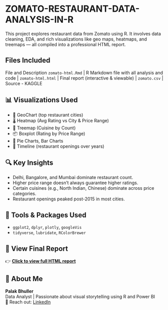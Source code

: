 # ZOMATO-RESTAURANT-DATA-ANALYSIS-IN-R

This project explores restaurant data from Zomato using R. It involves data cleaning, EDA, and rich visualizations like geo maps, heatmaps, and treemaps — all compiled into a professional HTML report.

## Files Included

File and  Description
`zomato-html.Rmd` | R Markdown file with all analysis and code |
`zomato-html.html` | Final report (interactive & viewable) |
`zomato.csv` | Source - KAGGLE

## 📊 Visualizations Used

- 📍 GeoChart (top restaurant cities)
- 🌡️ Heatmap (Avg Rating vs City & Price Range)
- 🌳 Treemap (Cuisine by Count)
- 📦 Boxplot (Rating by Price Range)
- 🧩 Pie Charts, Bar Charts
- 📅 Timeline (restaurant openings over years)

## 🔍 Key Insights

- Delhi, Bangalore, and Mumbai dominate restaurant count.
- Higher price range doesn’t always guarantee higher ratings.
- Certain cuisines (e.g., North Indian, Chinese) dominate across price categories.
- Restaurant openings peaked post-2015 in most cities.

## 🧠 Tools & Packages Used

- `ggplot2`, `dplyr`, `plotly`, `googleVis`
- `tidyverse`, `lubridate`, `RColorBrewer`

## 📎 View Final Report

👉 **[Click to view full HTML report](./zomato-html.html)**

## 💼 About Me

**Palak Bhuller**  
Data Analyst | Passionate about visual storytelling using R and Power BI  
📧 Reach out: [LinkedIn](http://www.linkedin.com/in/palak-bhuller30)
